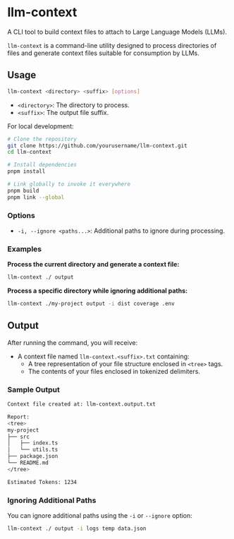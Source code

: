 # llm-context
A CLI tool to build context files to attach to Large Language Models (LLMs).

`llm-context` is a command-line utility designed to process directories of files and generate context files suitable for consumption by LLMs.

## Usage

```bash
llm-context <directory> <suffix> [options]
```

- `<directory>`: The directory to process.
- `<suffix>`: The output file suffix.

For local development:
```bash
# Clone the repository
git clone https://github.com/yourusername/llm-context.git
cd llm-context

# Install dependencies
pnpm install

# Link globally to invoke it everywhere
pnpm build
pnpm link --global
```

### Options

- `-i, --ignore <paths...>`: Additional paths to ignore during processing.

### Examples

**Process the current directory and generate a context file:**

```bash
llm-context ./ output
```

**Process a specific directory while ignoring additional paths:**

```bash
llm-context ./my-project output -i dist coverage .env
```

## Output

After running the command, you will receive:

- A context file named `llm-context.<suffix>.txt` containing:
  - A tree representation of your file structure enclosed in `<tree>` tags.
  - The contents of your files enclosed in tokenized delimiters.
### Sample Output

```bash
Context file created at: llm-context.output.txt

Report:
<tree>
my-project
├── src
│   ├── index.ts
│   └── utils.ts
├── package.json
└── README.md
</tree>

Estimated Tokens: 1234
```

### Ignoring Additional Paths

You can ignore additional paths using the `-i` or `--ignore` option:

```bash
llm-context ./ output -i logs temp data.json
```

